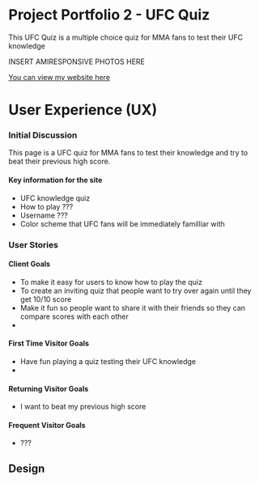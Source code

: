 # Project Portfolio 2 - UFC Quiz

This UFC Quiz is a multiple choice quiz for MMA fans to test their UFC knowledge  

INSERT AMIRESPONSIVE PHOTOS HERE 

[You can view my website here](https://jasonhorgan.github.io/MMA-Quiz/)

# User Experience (UX)

### Initial Discussion

This page is a UFC quiz for MMA fans to test their knowledge and try to beat their previous high score. 


#### Key information for the site

- UFC knowledge quiz
- How to play ???
- Username ???
- Color scheme that UFC fans will be immediately familliar with 


### User Stories

#### Client Goals

- To make it easy for users to know how to play the quiz
- To create an inviting quiz that people want to try over again until they get 10/10 score
- Make it fun so people want to share it with their friends so they can compare scores with each other 
- 

#### First Time Visitor Goals

- Have fun playing a quiz testing their UFC knowledge 
- 


#### Returning Visitor Goals

- I want to beat my previous high score


#### Frequent Visitor Goals

- ???


## Design